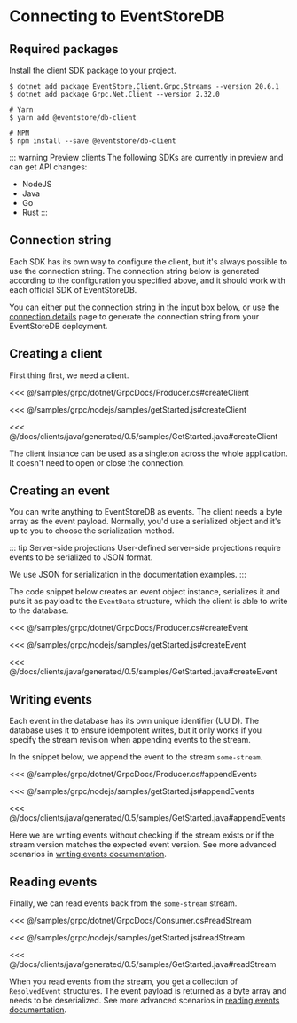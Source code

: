 # Connecting to EventStoreDB

## Required packages

Install the client SDK package to your project.

<xode-group>
<xode-block title="C#">

```
$ dotnet add package EventStore.Client.Grpc.Streams --version 20.6.1
$ dotnet add package Grpc.Net.Client --version 2.32.0
```
<!-- TODO: when https://github.com/EventStore/EventStore/issues/2707 is resolved and new version with the fix is released - remove the manual Grpc.Net.Client installation -->
</xode-block>
<xode-block title="NodeJS" code="connectionString">

```
# Yarn
$ yarn add @eventstore/db-client

# NPM
$ npm install --save @eventstore/db-client
```
</xode-block>
</xode-group>

::: warning Preview clients
The following SDKs are currently in preview and can get API changes:
- NodeJS
- Java
- Go
- Rust
:::

## Connection string

Each SDK has its own way to configure the client, but it's always possible to use the connection string. The connection string below is generated according to the configuration you specified above, and it should work with each official SDK of EventStoreDB.

You can either put the connection string in the input box below, or use the [connection details](./README.md) page to generate the connection string from your EventStoreDB deployment.

<ConnectionString></ConnectionString>

## Creating a client

First thing first, we need a client.

<xode-group>
<xode-block title="C#" code="connectionString">

<<< @/samples/grpc/dotnet/GrpcDocs/Producer.cs#createClient
</xode-block>
<xode-block title="NodeJS" code="connectionString">

<<< @/samples/grpc/nodejs/samples/getStarted.js#createClient
</xode-block>
<xode-block title="Java" code="connectionString">

<<< @/docs/clients/java/generated/0.5/samples/GetStarted.java#createClient
</xode-block>
</xode-group>

The client instance can be used as a singleton across the whole application. It doesn't need to open or close the connection.

## Creating an event

You can write anything to EventStoreDB as events. The client needs a byte array as the event payload. Normally, you'd use a serialized object and it's up to you to choose the serialization method.

::: tip Server-side projections
User-defined server-side projections require events to be serialized to JSON format.

We use JSON for serialization in the documentation examples.
:::

The code snippet below creates an event object instance, serializes it and puts it as payload to the `EventData` structure, which the client is able to write to the database.

<xode-group>
<xode-block title="C#">

<<< @/samples/grpc/dotnet/GrpcDocs/Producer.cs#createEvent
</xode-block>
<xode-block title="NodeJS">

<<< @/samples/grpc/nodejs/samples/getStarted.js#createEvent
</xode-block>
<xode-block title="Java" code="connectionString">

<<< @/docs/clients/java/generated/0.5/samples/GetStarted.java#createEvent
</xode-block>
</xode-group>

## Writing events

Each event in the database has its own unique identifier (UUID). The database uses it to ensure idempotent writes, but it only works if you specify the stream revision when appending events to the stream.

In the snippet below, we append the event to the stream `some-stream`.

<xode-group>
<xode-block title="C#">

<<< @/samples/grpc/dotnet/GrpcDocs/Producer.cs#appendEvents
</xode-block>
<xode-block title="NodeJS">

<<< @/samples/grpc/nodejs/samples/getStarted.js#appendEvents
</xode-block>
<xode-block title="Java" code="connectionString">

<<< @/docs/clients/java/generated/0.5/samples/GetStarted.java#appendEvents
</xode-block>
</xode-group>

Here we are writing events without checking if the stream exists or if the stream version matches the expected event version. See more advanced scenarios in [writing events documentation](../appending-events/README.md).

## Reading events

Finally, we can read events back from the `some-stream` stream.

<xode-group>
<xode-block title="C#">

<<< @/samples/grpc/dotnet/GrpcDocs/Consumer.cs#readStream
</xode-block>
<xode-block title="NodeJS">

<<< @/samples/grpc/nodejs/samples/getStarted.js#readStream
</xode-block>
<xode-block title="Java" code="connectionString">

<<< @/docs/clients/java/generated/0.5/samples/GetStarted.java#readStream
</xode-block>
</xode-group>

When you read events from the stream, you get a collection of `ResolvedEvent` structures. The event payload is returned as a byte array and needs to be deserialized. See more advanced scenarios in [reading events documentation](../reading-events/README.md).
